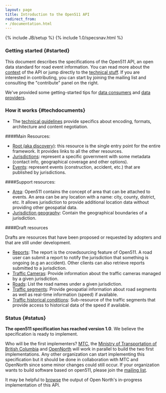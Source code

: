 ```yaml
---
layout: page
title: Introduction to the Open511 API
redirect_from:
- /documentation.html
---
```

{% include JB/setup %}
{% include 1.0/specsnav.html %}


### Getting started {#started}

This document describes the specifications of the Open511 API, an open data standard for road event information. You can read more about the [context](context.html) of the API or jump directly to the [technical stuff](#techdocuments). If you are interested in contributing, you can start by joining the mailing list and consulting the "contribute" panel on the right.

We've provided some getting-started tips for [data consumers](consumer_guide.html) and [data providers](implementor_guide.html).


### How it works {#techdocuments}

* The [technical guidelines](guidelines.html) provide specifics about encoding, formats, architecture and content negotiation.

####Main Resources:

* [Root (aka discovery)](root.html): this resource is the single entry point for the entire framework. It provides links to all the other resources.   
* [Jurisdictions](jurisdiction.html): represent a specific government with some metadata (contact info, geographical coverage and other options). 
* [Events](event.html): represent events (construction, accident, etc.) that are published by jurisdictions. 


####Support resources:
* [Area](area.html): Open511 contains the concept of area that can be attached to events. An area can be any location with a name: city, county, district, etc. It allows jurisdiction to provide additional location data without providing other geospatial data.
* [Jurisdiction geography](jurisdictiongeo.html): Contain the geographical boundaries of a jurisdiction.


####Draft resources

Drafts are resources that have been proposed or requested by adopters and that are still under development.

* [Reports](report.html): The report is the crowdsourcing feature of Open511. A road user can submit a report to notify the jurisdiction that something is ongoing (e.g an accident). Other clients can also retrieve reports submitted to a jurisdiction.
* [Traffic Cameras](camera.html): Provide information about the traffic cameras managed by a given jurisdiction.
* [Roads](road.html): List the road names under a given jurisdiction.
* [Traffic segments](traffic_segment.html): Provide geospatial information about road segments as well as real-time information (speed) if available.
* [Traffic historical conditions](historical_traffic_condition.html): Sub-resource of the traffic segments that provide access to historical data of the speed if available.


### Status {#status}

**The open511 specification has reached version 1.0**. We believe the specification is ready to implement.

Who will be the first implementers? [MTC](http://511.org/), the [Ministry of Transportation of British Columbia](http://www.gov.bc.ca/tran/) and [OpenNorth](https://github.com/open511/open511) will work in parallel to build the two first implementations. Any other organization can start implementing this specification but it should be done in collaboration with MTC and OpenNorth since some minor changes could still occur. If your organization wants to build software based on open511, please join the [mailing list](https://groups.google.com/forum/?fromgroups#!forum/open511).

It may be helpful to [browse](http://demo.open511.org/) the output of Open North's in-progress implementation of this API.


